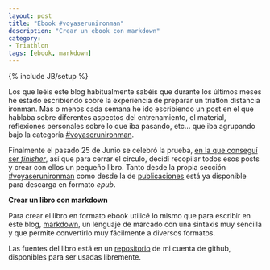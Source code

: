 ```yaml
---
layout: post
title: "Ebook #voyaserunironman"
description: "Crear un ebook con markdown"
category: 
- Triathlon
tags: [ebook, markdown]
---
```

{% include JB/setup %}

Los que leéis este blog habitualmente sabéis que durante los últimos meses he estado escribiendo sobre la experiencia de preparar un triatlón distancia ironman. Más o menos cada semana he ido escribiendo un post en el que hablaba sobre diferentes aspectos del entrenamiento, el material, reflexiones personales sobre lo que iba pasando, etc... que iba agrupando bajo la categoría [#voyaserunironman](http.//psanxiao.com/voyaserunironman).

Finalmente el pasado 25 de Junio se celebró la prueba, [en la que conseguí ser *finisher*](http://psanxiao.com/ya-soy-un-ironman), así que para cerrar el círculo, decidí recopilar todos esos posts y crear con ellos un pequeño libro. Tanto desde la propia sección [#voyaserunironman](http://psanxiao.com/ya-soy-un-ironman) como desde la de [publicaciones](http://psanxiao.com/publications) está ya disponible para descarga en formato *epub*.

**Crear un libro con markdown**

Para crear el libro en formato ebook utilicé lo mismo que para escribir en este blog, [markdown](https://es.wikipedia.org/wiki/Markdown), un lenguaje de marcado con una sintaxis muy sencilla y que permite convertirlo muy fácilmente a diversos formatos.

Las fuentes del libro está en un [repositorio](https://github.com/psanxiao/voyaserunironman) de mi cuenta de github, disponibles para ser usadas libremente.


